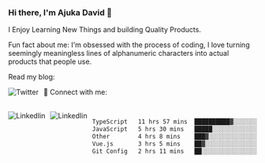 ### Hi there, I'm Ajuka David 🥷

I Enjoy Learning New Things and building Quality Products.

Fun fact about me: I'm obsessed with the process of coding, I love turning seemingly meaningless lines of alphanumeric characters into actual products that people use.

Read my blog:

<a href="https://tobit.hashnode.dev/"> <img src="https://img.shields.io/badge/Hashnode-2962FF?style=for-the-badge&logo=hashnode&logoColor=white"
     alt="Twitter"
     style="float: left; margin-right: 10px;" /> </a>


📱 Connect with me: 

<br />
<a href="https://www.linkedin.com/in/david-ajuka-630660144/"> <img src="https://img.shields.io/badge/LinkedIn-0077B5?style=for-the-badge&logo=linkedin&logoColor=white"
     alt="LinkedIin"
     style="float: left; margin-right: 10px;" /> </a> <a href="mailto:ajuka.zephiniah@gmail.com"> <img src="https://img.shields.io/badge/Gmail-D14836?style=for-the-badge&logo=gmail&logoColor=white"
     alt="LinkedIin"
     style="float: left; margin-right: 10px;" /> </a>
     

<!--START_SECTION:waka-->

```txt
TypeScript   11 hrs 57 mins  ██████████▓░░░░░░░░░░░░░░   43.18 %
JavaScript   5 hrs 30 mins   █████░░░░░░░░░░░░░░░░░░░░   19.89 %
Other        4 hrs 8 mins    ███▓░░░░░░░░░░░░░░░░░░░░░   14.98 %
Vue.js       3 hrs 5 mins    ██▓░░░░░░░░░░░░░░░░░░░░░░   11.18 %
Git Config   2 hrs 11 mins   ██░░░░░░░░░░░░░░░░░░░░░░░   07.90 %
```

<!--END_SECTION:waka-->
